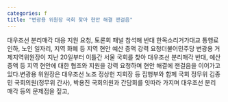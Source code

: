 ```yaml
---
categories: f
title: "변광용 위원장 국회 찾아 현안 해결 잰걸음"
---
```

대우조선 분리매각 대응 지원 요청, 토론회 패널 참석해 반대 한목소리거가대교 통행료 인하, 노인 일자리, 지역 화폐 등 지역 현안 예산 증액 강력 요청더불어민주당 변광용 거제지역위원장이 지난 20일부터 이틀간 서울 국회를 찾아 대우조선 분리매각 반대, 예산 증액 등 지역 현안에 대한 협조와 지원을 강력 요청하며 현안 해결에 잰걸음을 이어가고 있다.변광용 위원장은 대우조선 노조 정상헌 지회장 등 집행부와 함께 국회 정무위 김종민 국회의원(정무위 간사), 박용진 국회의원과 간담회를 잇따라 가지며 대우조선 분리 매각 등의 문제점을 짚고,